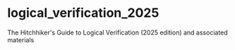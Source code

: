 # logical_verification_2025
The Hitchhiker's Guide to Logical Verification (2025 edition) and associated materials
